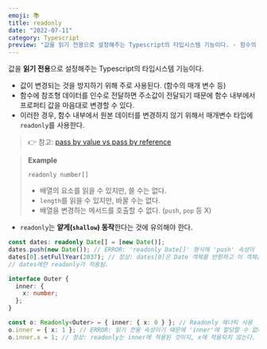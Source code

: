 ```yaml
---
emoji: 📚
title: readonly
date: "2022-07-11"
category: Typescript
preview: "값을 읽기 전용으로 설정해주는 Typescript의 타입시스템 기능이다. - 함수의 매개변수가 변경되는 것을 방지하기 위해 사용된다. - 함수에 참조형 데이터를 인수로 전달하면 주소값이 전달되기 때문에 함수 내부에서 프로퍼티 값을 마음대로 변경할 수 있다. - 이러한 경우, 함수 내부에서 원본 데이터를 변경하지 않기 위해서 매개변수 타입에 readonly를 사용한다. readonly number[] - 배열의 요소를 읽을 수 있지만, 쓸 수는 없다. - length를 읽을 수 있지만, 바꿀 수는 없다. - 배열을 변경하는 메서드를 호출할 수 없다. (push, pop 등 X)"
---
```


값을 **읽기 전용**으로 설정해주는 Typescript의 타입시스템 기능이다.

- 값이 변경되는 것을 방지하기 위해 주로 사용된다. (함수의 매개 변수 등)
- 함수에 참조형 데이터를 인수로 전달하면 주소값이 전달되기 때문에 함수 내부에서 프로퍼티 값을 마음대로 변경할 수 있다.
- 이러한 경우, 함수 내부에서 원본 데이터를 변경하지 않기 위해서 매개변수 타입에 `readonly`를 사용한다.

> 👉 참고: [pass by value vs pass by reference](https://velog.io/@eunnbi/JS-%EB%8D%B0%EC%9D%B4%ED%84%B0-%ED%83%80%EC%9E%85#-pass-by-value--pass-by-reference)

> **Example**
>
> `readonly number[]`
>
> - 배열의 요소를 읽을 수 있지만, 쓸 수는 없다.
> - `length`를 읽을 수 있지만, 바꿀 수는 없다.
> - 배열을 변경하는 메서드를 호출할 수 없다. (`push`, `pop` 등 X)

- `readonly`는 **얕게(`shallow`) 동작**한다는 것에 유의해야 한다.

```typescript
const dates: readonly Date[] = [new Date()];
dates.push(new Date()); // ERROR: 'readonly Date[]' 형식에 'push' 속성이 없습니다.
dates[0].setFullYear(2037); // 정상: dates[0]은 Date 객체를 반환하고 이 객체는 readonly가 아니다.
// dates에만 readonly가 적용됨.
```

```typescript
interface Outer {
  inner: {
    x: number;
  };
}

const o: Readonly<Outer> = { inner: { x: 0 } }; // Readonly 제너릭 사용
o.inner = { x: 1 }; // ERROR: 읽기 전용 속성이기 때문에 'inner'에 할당할 수 없다.
o.inner.x = 1; // 정상: readonly는 inner에 적용된 것이지, x에 적용되지 않는다.
```
